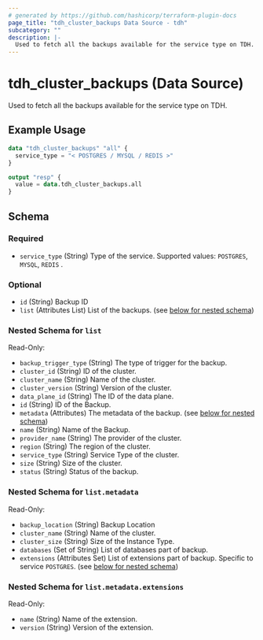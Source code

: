 ```yaml
---
# generated by https://github.com/hashicorp/terraform-plugin-docs
page_title: "tdh_cluster_backups Data Source - tdh"
subcategory: ""
description: |-
  Used to fetch all the backups available for the service type on TDH.
---
```


# tdh_cluster_backups (Data Source)

Used to fetch all the backups available for the service type on TDH.

## Example Usage

```terraform
data "tdh_cluster_backups" "all" {
  service_type = "< POSTGRES / MYSQL / REDIS >"
}

output "resp" {
  value = data.tdh_cluster_backups.all
}
```

<!-- schema generated by tfplugindocs -->
## Schema

### Required

- `service_type` (String) Type of the service. Supported values: `POSTGRES`, `MYSQL`, `REDIS` .

### Optional

- `id` (String) Backup ID
- `list` (Attributes List) List of the backups. (see [below for nested schema](#nestedatt--list))

<a id="nestedatt--list"></a>
### Nested Schema for `list`

Read-Only:

- `backup_trigger_type` (String) The type of trigger for the backup.
- `cluster_id` (String) ID of the cluster.
- `cluster_name` (String) Name of the cluster.
- `cluster_version` (String) Version of the cluster.
- `data_plane_id` (String) The ID of the data plane.
- `id` (String) ID of the Backup.
- `metadata` (Attributes) The metadata of the backup. (see [below for nested schema](#nestedatt--list--metadata))
- `name` (String) Name of the Backup.
- `provider_name` (String) The provider of the cluster.
- `region` (String) The region of the cluster.
- `service_type` (String) Service Type of the cluster.
- `size` (String) Size of the cluster.
- `status` (String) Status of the backup.

<a id="nestedatt--list--metadata"></a>
### Nested Schema for `list.metadata`

Read-Only:

- `backup_location` (String) Backup Location
- `cluster_name` (String) Name of the cluster.
- `cluster_size` (String) Size of the Instance Type.
- `databases` (Set of String) List of databases part of backup.
- `extensions` (Attributes Set) List of extensions part of backup. Specific to service `POSTGRES`. (see [below for nested schema](#nestedatt--list--metadata--extensions))

<a id="nestedatt--list--metadata--extensions"></a>
### Nested Schema for `list.metadata.extensions`

Read-Only:

- `name` (String) Name of the extension.
- `version` (String) Version of the extension.


